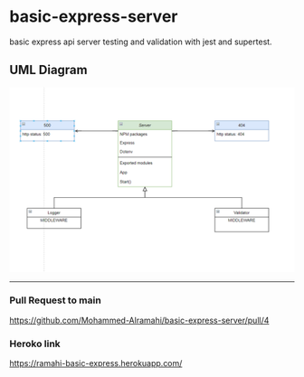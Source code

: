 # basic-express-server

basic express api server testing and validation with jest and supertest.

## UML Diagram

![UML](uml-lab02.PNG)

---

### Pull Request to main

https://github.com/Mohammed-Alramahi/basic-express-server/pull/4

### Heroko link

https://ramahi-basic-express.herokuapp.com/

